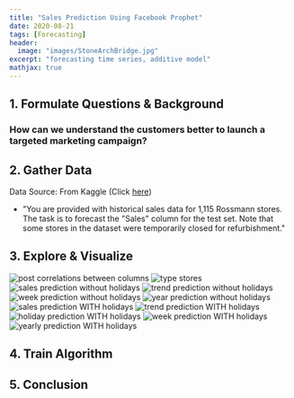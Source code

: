 ```yaml
---
title: "Sales Prediction Using Facebook Prophet"
date: 2020-08-21
tags: [Forecasting]
header:
  image: "images/StoneArchBridge.jpg"
excerpt: "forecasting time series, additive model"
mathjax: true
---
```


<!-- [Full Code](https://github.com/yoonkwon-yi/Project01-Prediction_of_Employee_Attrition_using_Artificial_Neural_Network/blob/master/Project01-Prediction_of_Employee_Attrition_using_Artificial_Neural_Network.ipynb) -->

## 1. Formulate Questions & Background

### How can we understand the customers better to launch a targeted marketing campaign?


## 2. Gather Data

Data Source: From Kaggle (Click [here](https://www.kaggle.com/c/rossmann-store-sales/data))

- "You are provided with historical sales data for 1,115 Rossmann stores. The task is to forecast the "Sales" column for the test set. Note that some stores in the dataset were temporarily closed for refurbishment."

## 3. Explore & Visualize

<img src="{{site.url}}{{site.baseurl}}/images/Project03-Sales/correlations.png" alt="post correlations between columns">


<img src="{{site.url}}{{site.baseurl}}/images/Project03-Sales/typeStores.png" alt="type stores ">



<img src="{{site.url}}{{site.baseurl}}/images/Project03-Sales/prediction.png" alt="sales prediction without holidays">

<img src="{{site.url}}{{site.baseurl}}/images/Project03-Sales/trend1.png" alt="trend prediction without holidays">

<img src="{{site.url}}{{site.baseurl}}/images/Project03-Sales/day week 1.png" alt="week prediction without holidays">

<img src="{{site.url}}{{site.baseurl}}/images/Project03-Sales/day year 1.png" alt="year prediction without holidays">


<img src="{{site.url}}{{site.baseurl}}/images/Project03-Sales/2predict.png" alt="sales prediction WITH holidays">

<img src="{{site.url}}{{site.baseurl}}/images/Project03-Sales/2.trend.png" alt="trend prediction WITH holidays">

<img src="{{site.url}}{{site.baseurl}}/images/Project03-Sales/2holiday.png" alt="holiday prediction WITH holidays">

<img src="{{site.url}}{{site.baseurl}}/images/Project03-Sales/2weekly.png" alt="week prediction WITH holidays">
<img src="{{site.url}}{{site.baseurl}}/images/Project03-Sales/2yearly.png" alt="yearly prediction WITH holidays">

## 4. Train Algorithm



## 5. Conclusion







<!--
Here's some basic text.

And here's some *italics*

Here's some **bold** text. -->
<!--
What about a [link](https://github.com/yoonkwon-yi)?
Here's a bulleted list:

* First item
+ Second item
- Third item


Here's a numbered list:
1. First
2. Second
3. Third -->

<!--
Python code block:

```python
import numpy as np

def test_function(x,y):
  z= np.sum(x,y)
  return z
``` -->

<!--
Here's some inline code 'x+y'

Here's an image:
<img src="{{site.url}}{{site.baseurl}}/images/DominicYiPortrait.jpg" alt="linearly separable data">


Here's another image using Kramdown:
![alt]({{site.url}}{{site.baseurl}}/images/DominicYiPortrait.jpg)

Here's some math:
$$z=x+y$$

You can also put it inline $$z=x+y$$ -->
